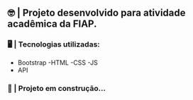 ## 🤓 | Projeto desenvolvido para atividade acadêmica da FIAP.
### 🖥 | Tecnologias utilizadas:
- Bootstrap
-HTML
-CSS
-JS
- API
### 🚧 | Projeto em construção... 

